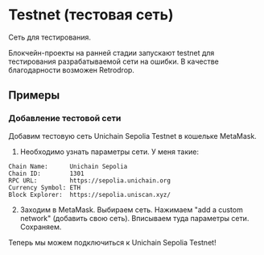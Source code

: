 # Testnet (тестовая сеть)

Сеть для тестирования.

Блокчейн-проекты на ранней стадии запускают testnet для тестирования разрабатываемой сети на ошибки.
В качестве благодарности возможен Retrodrop.


## Примеры

### Добавление тестовой сети

Добавим тестовую сеть Unichain Sepolia Testnet в кошельке MetaMask.

1. Необходимо узнать параметры сети. У меня такие:

```
Chain Name:      Unichain Sepolia
Chain ID:        1301
RPC URL:         https://sepolia.unichain.org
Currency Symbol: ETH
Block Explorer:  https://sepolia.uniscan.xyz/
```

2. Заходим в MetaMask. Выбираем сеть. Нажимаем "add a custom network" (добавить свою сеть). Вписываем туда параметры сети. Сохраняем.

Теперь мы можем подключиться к Unichain Sepolia Testnet!
